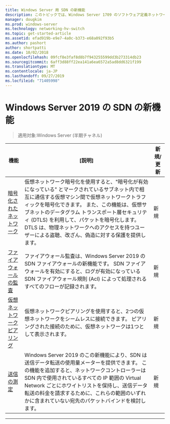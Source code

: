 ```yaml
---
title: Windows Server 用 SDN の新機能
description: このトピックでは、Windows Server 1709 のソフトウェア定義ネットワークの新機能について説明します。
manager: dougkim
ms.prod: windows-server
ms.technology: networking-hv-switch
ms.topic: get-started-article
ms.assetid: efad919b-e9e7-4a0c-b373-e68a092f93b5
ms.author: pashort
author: shortpatti
ms.date: 10/02/2018
ms.openlocfilehash: 09fcf8e3faf8d8b7f943255599dd3b273314db23
ms.sourcegitcommit: 6aff3d88ff22ea141a6ea6572a5ad8dd6321f199
ms.translationtype: MT
ms.contentlocale: ja-JP
ms.lasthandoff: 09/27/2019
ms.locfileid: "71405998"
---
```

# <a name="whats-new-in-sdn-for-windows-server-2019"></a>Windows Server 2019 の SDN の新機能

>適用対象:Windows Server (半期チャネル)


|                         **機能**                          |                                                                                                                                                                                         **[説明]**                                                                                                                                                                                         | **新規/更新** |
|--------------------------------------------------------------|-------------------------------------------------------------------------------------------------------------------------------------------------------------------------------------------------------------------------------------------------------------------------------------------------------------------------------------------------------------------------------------------------|-----------------|
| [暗号化されたネットワーク](vnet-encryption/sdn-vnet-encryption.md) | 仮想ネットワーク暗号化を使用すると、"暗号化が有効になっている" とマークされているサブネット内で相互に通信する仮想マシン間で仮想ネットワークトラフィックを暗号化できます。 また、この機能は、仮想サブネットのデータグラム トランスポート層セキュリティ (DTLS) を利用して、パケットを暗号化します。 DTLS は、物理ネットワークへのアクセスを持つユーザーによる盗聴、改ざん、偽造に対する保護を提供します。 |       新規       |
|    [ファイアウォールの監査](security/sdn-firewall-auditing.md)    |                                                                                            ファイアウォール監査は、Windows Server 2019 の SDN ファイアウォールの新機能です。 SDN ファイアウォールを有効にすると、ログが有効になっている SDN ファイアウォール規則 (Acl) によって処理されるすべてのフローが記録されます。                                                                                            |       新規       |
| [仮想ネットワーク ピアリング](vnet-peering/sdn-vnet-peering.md)  |                                                                                                                      仮想ネットワークピアリングを使用すると、2つの仮想ネットワークをシームレスに接続できます。 ピアリングされた接続のために、仮想ネットワークは1つとして表示されます。                                                                                                                      |       新規       |
|           [送信の測定](manage/sdn-egress.md)            |                  Windows Server 2019 のこの新機能により、SDN は送信データ転送の使用量メーターを提供できます。 この機能を追加すると、ネットワークコントローラーは SDN 内で使用されているすべての IP 範囲の Virtual Network ごとにホワイトリストを保持し、送信データ転送の料金を請求するために、これらの範囲のいずれかに含まれていない宛先のパケットバインドを検討します。                   |       新規       |

---



